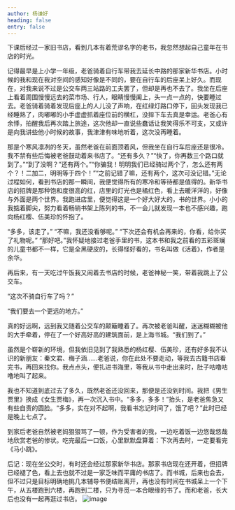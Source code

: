 ```yaml
---
author: 杨谦好
heading: false
entry: false
---
```


下课后经过一家旧书店，看到几本有着荒谬名字的老书，我忽然想起自己童年在书店的时光。

记得最早是上小学一年级，老爸骑着自行车带我去延长中路的那家新华书店。小时候的我和现在我对空间的感知好像是不同的，要在自行车的后座呆上好久。而现在，对我来说不过是公交车两三站路的工夫罢了，但却是再也不去了。我坐在后座上看着周围慢慢远去的菜市场、行人，眼睛慢慢阖上，头一点一点的，快要睡过去。老爸骑着骑着发现后座上的人儿没了声响，在红绿灯路口停下，回头发现我已经睡熟了，肉嘟嘟的小手虚虚抓着座位前的横杠，没摔下车去真是幸运。老爸心有余悸，拍醒我后再次踏上旅途，这次他却一直说些蠢话让我笑得乐不可支，又或许是向我讲些他小时候的故事，我津津有味地听着，这次没再睡着。

那是个寒风凛冽的冬天，虽然老爸在前面顶着风，但我坐在自行车后座还是很冷。我不禁有些后悔被老爸鼓动着来书店了。“还有多久？”“快了，你再数三个路口就到了。”“到了没啊？”还有两个。”“你骗我！明明我们已经骑过两个了，怎么还有两个？！二加二，明明等于四个！”“之前记错了嘛，还有两个，这次可没记错。”无论过程如何，看到书店的那一瞬间，我便觉得所有的寒冷和等待都是值得的。新华书店的招牌是那种饱和度很高的红，店里的灯光也是橘红色，看上去暖洋洋的，好像与外面是两个世界。我跑进店里，便觉得这是一个好大好大的，书的世界。小小的我掂着脚尖，努力看着畅销书架上陈列的书，不一会儿就发现一本也不感兴趣，跑向杨红樱、伍美珍的怀抱了。

“多多，该走了。” “不嘛，我还没看够呢。” “下次还会有机会再来的，你看，给你买了礼物呢。” “那好吧。”我怀疑地接过老爸手里的书，这本书和我之前看的五彩斑斓的儿童书都不一样，它是全黑硬皮的，长得怪好看的，书名叫做《活着》，作者是余华。

再后来，有一天吃过午饭我又闹着去书店的时候，老爸神秘一笑，带着我跳上了公交车。

“这次不骑自行车了吗？”

“我们要去一个更远的地方。”

真的好远啊，远到我又随着公交车的颠簸睡着了。再次被老爸叫醒，迷迷糊糊被他的大手牵着，停在了一个好高好高的建筑面前，是上海书城。“我们到了。”

虽然是个崭新的环境，但我依旧见到了我熟悉的杨红樱、伍美珍，还有好多我不认识的新朋友：秦文君、梅子涵……老爸说，你在此处不要走动，等我去古籍书店看完书，再回来找你。我点点头，便扎进书海里，等我从书中走出来时，肚子咕噜咕噜地叫了起来。

我也不知道到底过去了多久，既然老爸还没回来，那便是还没到时间。我把《男生贾里》换成《女生贾梅》，再一次沉入书中。“多多，多多！”抬头，是老爸焦急又有些自责的圆脸。“多多，实在对不起啊，我看书忘记时间了，饿了吧？”此时已经是晚上七点了。

到家后老爸自然被老妈狠狠骂了一顿，作为受害者的我，一边吃着饭一边悠哉悠哉地欣赏老爸的惨状。吃完最后一口饭，心里默默盘算着：下次再去时，一定要看完《马小跳》。

后记：现在坐公交时，有时还会经过那家新华书店。那家书店现在还开着，但招牌已经褪了色，看上去也就不过是一家乏味而平庸的书店了。而书城，后来也会去，但不过只是目标明确地挑几本辅导书便结账离开，再也没有时间在书城呆上一个下午，从五楼跑到六楼，再跑到二楼，只为寻觅一本合眼缘的书了。而和老爸，长大后也没有一起再逛过书店。
![image](https://github.com/illlusiion/rebirth/assets/137776496/1e82eaaa-9e00-41c3-b0b0-19e0190818c6)

